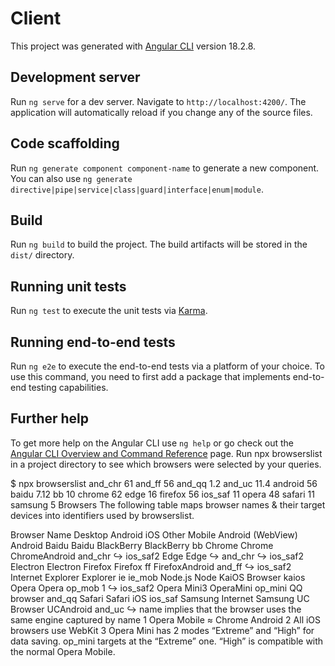 # Client

This project was generated with [Angular CLI](https://github.com/angular/angular-cli) version 18.2.8.

## Development server

Run `ng serve` for a dev server. Navigate to `http://localhost:4200/`. The application will automatically reload if you change any of the source files.

## Code scaffolding

Run `ng generate component component-name` to generate a new component. You can also use `ng generate directive|pipe|service|class|guard|interface|enum|module`.

## Build

Run `ng build` to build the project. The build artifacts will be stored in the `dist/` directory.

## Running unit tests

Run `ng test` to execute the unit tests via [Karma](https://karma-runner.github.io).

## Running end-to-end tests

Run `ng e2e` to execute the end-to-end tests via a platform of your choice. To use this command, you need to first add a package that implements end-to-end testing capabilities.

## Further help

To get more help on the Angular CLI use `ng help` or go check out the [Angular CLI Overview and Command Reference](https://angular.dev/tools/cli) page.
Run npx browserslist in a project directory to see which browsers were selected by your queries.

$ npx browserslist
and_chr 61
and_ff 56
and_qq 1.2
and_uc 11.4
android 56
baidu 7.12
bb 10
chrome 62
edge 16
firefox 56
ios_saf 11
opera 48
safari 11
samsung 5
Browsers
The following table maps browser names & their target devices into identifiers used by browserslist.

Browser Name Desktop Android iOS Other Mobile
Android (WebView) Android
Baidu Baidu
BlackBerry BlackBerry bb
Chrome Chrome ChromeAndroid and_chr ↪︎ ios_saf2
Edge Edge ↪︎ and_chr ↪︎ ios_saf2
Electron Electron
Firefox Firefox ff FirefoxAndroid and_ff ↪︎ ios_saf2
Internet Explorer Explorer ie ie_mob
Node.js Node
KaiOS Browser kaios
Opera Opera op_mob 1 ↪︎ ios_saf2
Opera Mini3 OperaMini op_mini
QQ browser and_qq
Safari Safari iOS ios_saf
Samsung Internet Samsung
UC Browser UCAndroid and_uc
↪︎ name implies that the browser uses the same engine captured by name
1 Opera Mobile ≈ Chrome Android
2 All iOS browsers use WebKit
3 Opera Mini has 2 modes “Extreme” and “High” for data saving. op_mini targets at the “Extreme” one. “High” is compatible with the normal Opera Mobile.
